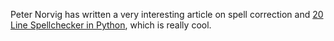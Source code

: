 Peter Norvig has written a very interesting article on spell correction and [20 Line Spellchecker in Python](http://norvig.com/spell-correct.html), which is really cool.
